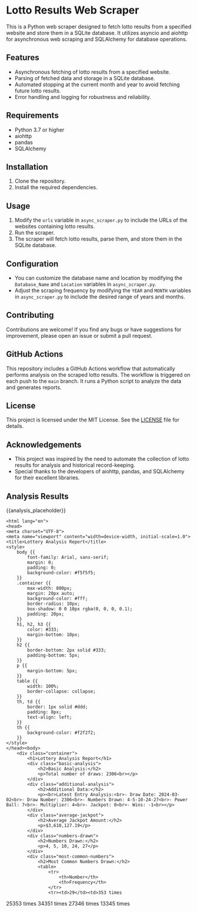 # Lotto Results Web Scraper

This is a Python web scraper designed to fetch lotto results from a specified website and store them in a SQLite database. It utilizes asyncio and aiohttp for asynchronous web scraping and SQLAlchemy for database operations.

## Features

- Asynchronous fetching of lotto results from a specified website.
- Parsing of fetched data and storage in a SQLite database.
- Automated stopping at the current month and year to avoid fetching future lotto results.
- Error handling and logging for robustness and reliability.

## Requirements


- Python 3.7 or higher
- aiohttp
- pandas
- SQLAlchemy

## Installation

1. Clone the repository.
2. Install the required dependencies.

## Usage

1. Modify the `urls` variable in `async_scraper.py` to include the URLs of the websites containing lotto results.
2. Run the scraper.
3. The scraper will fetch lotto results, parse them, and store them in the SQLite database.

## Configuration

- You can customize the database name and location by modifying the `Database_Name` and `Location` variables in `async_scraper.py`.
- Adjust the scraping frequency by modifying the `YEAR` and `MONTH` variables in `async_scraper.py` to include the desired range of years and months.

## Contributing

Contributions are welcome! If you find any bugs or have suggestions for improvement, please open an issue or submit a pull request.

## GitHub Actions

This repository includes a GitHub Actions workflow that automatically performs analysis on the scraped lotto results. The workflow is triggered on each push to the `main` branch. It runs a Python script to analyze the data and generates reports.

## License

This project is licensed under the MIT License. See the [LICENSE](LICENSE) file for details.

## Acknowledgements

- This project was inspired by the need to automate the collection of lotto results for analysis and historical record-keeping.
- Special thanks to the developers of aiohttp, pandas, and SQLAlchemy for their excellent libraries.


## Analysis Results

<!--START_SECTION:analysis-->
{{analysis_placeholder}}
<!DOCTYPE html>
    <html lang="en">
    <head>
    <meta charset="UTF-8">
    <meta name="viewport" content="width=device-width, initial-scale=1.0">
    <title>Lottery Analysis Report</title>
    <style>
        body {{
            font-family: Arial, sans-serif;
            margin: 0;
            padding: 0;
            background-color: #f5f5f5;
        }}
        .container {{
            max-width: 800px;
            margin: 20px auto;
            background-color: #fff;
            border-radius: 10px;
            box-shadow: 0 0 10px rgba(0, 0, 0, 0.1);
            padding: 20px;
        }}
        h1, h2, h3 {{
            color: #333;
            margin-bottom: 10px;
        }}
        h2 {{
            border-bottom: 2px solid #333;
            padding-bottom: 5px;
        }}
        p {{
            margin-bottom: 5px;
        }}
        table {{
            width: 100%;
            border-collapse: collapse;
        }}
        th, td {{
            border: 1px solid #ddd;
            padding: 8px;
            text-align: left;
        }}
        th {{
            background-color: #f2f2f2;
        }}
    </style>
    </head><body>
        <div class="container">
            <h1>Lottery Analysis Report</h1>
            <div class="basic-analysis">
                <h2>Basic Analysis:</h2>
                <p>Total number of draws: 2306<br></p>
            </div>
            <div class="additional-analysis">
                <h2>Additional Data:</h2>
                <p><br>Latest Entry Analysis:<br>- Draw Date: 2024-03-02<br>- Draw Number: 2306<br>- Numbers Drawn: 4-5-10-24-27<br>- Power Ball: 7<br>- Multiplier: 4<br>- Jackpot: 0<br>- Wins: -1<br></p>
            </div>
            <div class="average-jackpot">
                <h2>Average Jackpot Amount:</h2>
                <p>$3,610,127.19</p>
            </div>
            <div class="numbers-drawn">
                <h2>Numbers Drawn:</h2>
                <p>4, 5, 10, 24, 27</p>
            </div>
            <div class="most-common-numbers">
                <h2>Most Common Numbers Drawn:</h2>
                <table>
                    <tr>
                        <th>Number</th>
                        <th>Frequency</th>
                    </tr>
                    <tr><td>29</td><td>353 times
</td></tr><tr><td>25</td><td>353 times
</td></tr><tr><td>34</td><td>351 times
</td></tr><tr><td>27</td><td>346 times
</td></tr><tr><td>13</td><td>345 times
</td></tr>
                </table>
            </div>
        </div>
    </body>
    </html>